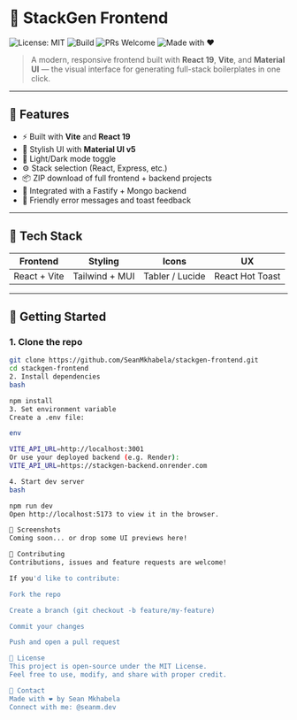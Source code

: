 # 🚀 StackGen Frontend

![License: MIT](https://img.shields.io/badge/License-MIT-yellow.svg)
![Build](https://img.shields.io/badge/build-passing-brightgreen)
![PRs Welcome](https://img.shields.io/badge/PRs-welcome-blue)
![Made with ❤️](https://img.shields.io/badge/made%20with-%E2%9D%A4-red)

> A modern, responsive frontend built with **React 19**, **Vite**, and **Material UI** — the visual interface for generating full-stack boilerplates in one click.

---

## 🌟 Features

- ⚡️ Built with **Vite** and **React 19**
- 🎨 Stylish UI with **Material UI v5**
- 🌙 Light/Dark mode toggle
- ⚙️ Stack selection (React, Express, etc.)
- 📦 ZIP download of full frontend + backend projects
- 🧠 Integrated with a Fastify + Mongo backend
- 💬 Friendly error messages and toast feedback

---

## 🧱 Tech Stack

| Frontend         | Styling           | Icons               | UX               |
|------------------|-------------------|----------------------|------------------|
| React + Vite     | Tailwind + MUI    | Tabler / Lucide      | React Hot Toast  |

---

## 🚀 Getting Started

### 1. Clone the repo

```bash
git clone https://github.com/SeanMkhabela/stackgen-frontend.git
cd stackgen-frontend
2. Install dependencies
bash

npm install
3. Set environment variable
Create a .env file:

env

VITE_API_URL=http://localhost:3001
Or use your deployed backend (e.g. Render):
VITE_API_URL=https://stackgen-backend.onrender.com

4. Start dev server
bash

npm run dev
Open http://localhost:5173 to view it in the browser.

🎁 Screenshots
Coming soon... or drop some UI previews here!

🤝 Contributing
Contributions, issues and feature requests are welcome!

If you'd like to contribute:

Fork the repo

Create a branch (git checkout -b feature/my-feature)

Commit your changes

Push and open a pull request

📄 License
This project is open-source under the MIT License.
Feel free to use, modify, and share with proper credit.

💬 Contact
Made with ❤️ by Sean Mkhabela
Connect with me: @seanm.dev


